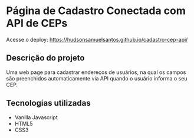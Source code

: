 # Página de Cadastro Conectada com API de CEPs

Acesse o deploy: https://hudsonsamuelsantos.github.io/cadastro-cep-api/

## Descrição do projeto

Uma web page para cadastrar endereços de usuários, na qual os campos são preenchidos automaticamente via API quando o usuário informa o seu CEP.

## Tecnologias utilizadas

- Vanilla Javascript
- HTML5
- CSS3
